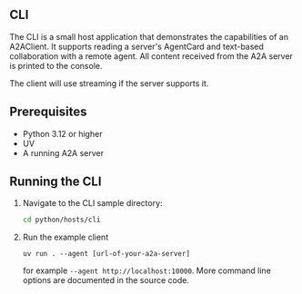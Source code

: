 ## CLI

The CLI is a small host application that demonstrates the capabilities of an A2AClient. It supports reading a server's AgentCard and text-based collaboration with a remote agent. All content received from the A2A server is printed to the console. 

The client will use streaming if the server supports it.

## Prerequisites

- Python 3.12 or higher
- UV
- A running A2A server

## Running the CLI

1. Navigate to the CLI sample directory:
    ```bash
    cd python/hosts/cli
    ```
2. Run the example client
    ```
    uv run . --agent [url-of-your-a2a-server]
    ```

   for example `--agent http://localhost:10000`. More command line options are documented in the source code. 
